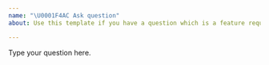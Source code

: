 ```yaml
---
name: "\U0001F4AC Ask question"
about: Use this template if you have a question which is a feature request or bug report.

---
```


<!--
Thank you for taking the time to ask us a question.
-->

Type your question here.
